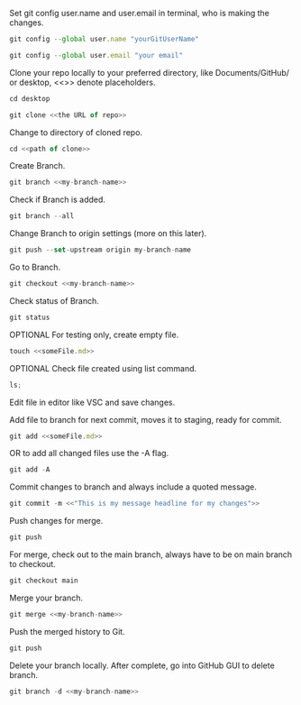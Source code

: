 Set git config user.name and user.email in terminal, who is making the changes.

```javascript
git config --global user.name "yourGitUserName"
```

```javascript
git config --global user.email "your email"
```

Clone your repo locally to your preferred directory, like Documents/GitHub/ or desktop, <<>> denote placeholders.

```javascript
cd desktop
```

```javascript
git clone <<the URL of repo>>
```

Change to directory of cloned repo.

```javascript
cd <<path of clone>>
```

Create Branch.

```javascript
git branch <<my-branch-name>>
```

Check if Branch is added.

```javascript
git branch --all
```

Change Branch to origin settings (more on this later).

```javascript
git push --set-upstream origin my-branch-name
```

Go to Branch.

```javascript
git checkout <<my-branch-name>>
```

Check status of Branch.

```javascript
git status
```

OPTIONAL For testing only, create empty file.

```javascript
touch <<someFile.md>>
```

OPTIONAL Check file created using list command.

```javascript
ls;
```

Edit file in editor like VSC and save changes.

Add file to branch for next commit, moves it to staging, ready for commit.

```javascript
git add <<someFile.md>>
```

OR to add all changed files use the -A flag.

```javascript
git add -A
```

Commit changes to branch and always include a quoted message.

```javascript
git commit -m <<"This is my message headline for my changes">>
```

Push changes for merge.

```javascript
git push
```

For merge, check out to the main branch, always have to be on main branch to checkout.

```javascript
git checkout main
```

Merge your branch.

```javascript
git merge <<my-branch-name>>
```

Push the merged history to Git.

```javascript
git push
```

Delete your branch locally. After complete, go into GitHub GUI to delete branch.

```javascript
git branch -d <<my-branch-name>>
```
